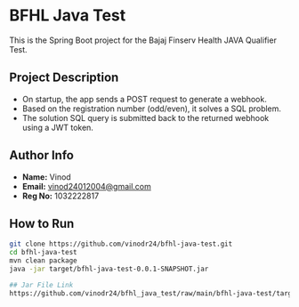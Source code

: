 # BFHL Java Test

This is the Spring Boot project for the Bajaj Finserv Health JAVA Qualifier Test.

## Project Description

- On startup, the app sends a POST request to generate a webhook.
- Based on the registration number (odd/even), it solves a SQL problem.
- The solution SQL query is submitted back to the returned webhook using a JWT token.

## Author Info

- **Name:** Vinod  
- **Email:** vinod24012004@gmail.com  
- **Reg No:** 1032222817

## How to Run

```bash
git clone https://github.com/vinodr24/bfhl-java-test.git
cd bfhl-java-test
mvn clean package
java -jar target/bfhl-java-test-0.0.1-SNAPSHOT.jar

## Jar File Link
https://github.com/vinodr24/bfhl_java_test/raw/main/bfhl-java-test/target/bfhl-java-test-0.0.1-SNAPSHOT.jar

